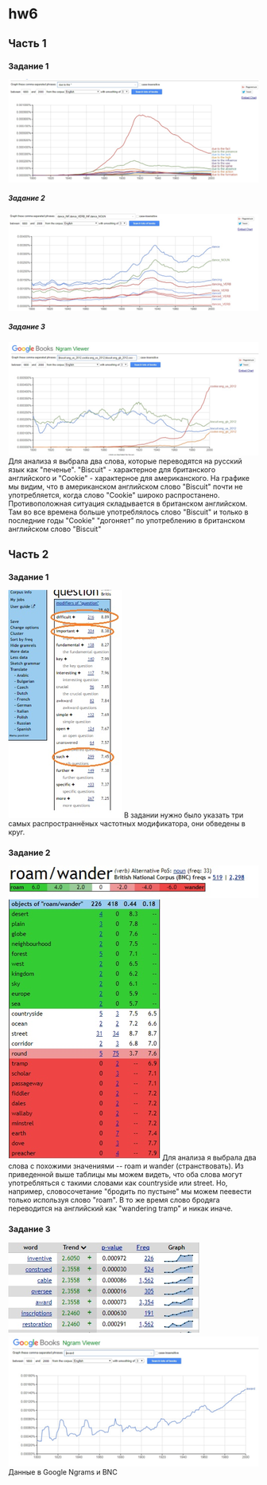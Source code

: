 # hw6
## Часть 1
### Задание 1
![](https://github.com/kirillovadk/hw6/blob/master/1.jpg)
##### Задание 2
![](https://github.com/kirillovadk/hw6/blob/master/2.jpg)
##### Задание 3
![](https://github.com/kirillovadk/hw6/blob/master/3.jpg)
Для анализа я выбрала два слова, которые переводятся на русский язык как "печенье". "Biscuit" - характерное для британского английского и "Cookie" - характерное для американского. На графике мы видим, что в американском английском слово "Biscuit" почти не употребляется, когда слово "Cookie" широко распростанено. Противоположная ситуация складывается в британском английском. Там во все времена больше употреблялось слово "Biscuit" и только в последние годы "Cookie" "догоняет" по употреблению в британском английском слово "Biscuit"

## Часть 2
### Задание 1
![](https://github.com/kirillovadk/hw6/blob/master/4.jpg)
В задании нужно было указать три самых распространнёных частотных модификатора, они обведены в круг.
### Задание 2
![](https://github.com/kirillovadk/hw6/blob/master/5.1.jpg)
![](https://github.com/kirillovadk/hw6/blob/master/5.2.jpg)
Для анализа я выбрала два слова с похожими значениями -- roam и wander (странствовать). Из приведенной выше таблицы мы можем видеть, что оба слова могут употребляться с такими словами как countryside или street. Но, например, словосочетание "бродить по пустыне" мы можем пеевести только используя слово "roam". В то же время слово бродяга переводится на английский как "wandering tramp" и никак иначе.
### Задание 3
![](https://github.com/kirillovadk/hw6/blob/master/6.1.jpg)
![](https://github.com/kirillovadk/hw6/blob/master/6.2.jpg)
Данные в Google Ngrams и BNC
